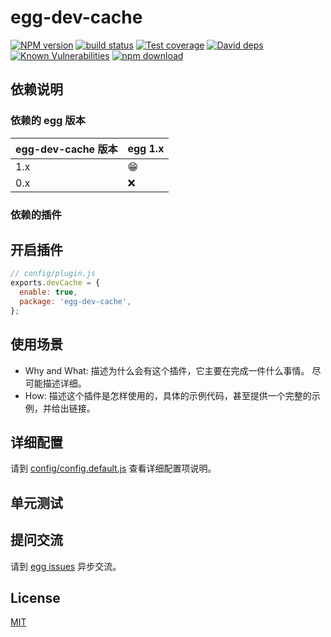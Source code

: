 # egg-dev-cache

[![NPM version][npm-image]][npm-url]
[![build status][travis-image]][travis-url]
[![Test coverage][codecov-image]][codecov-url]
[![David deps][david-image]][david-url]
[![Known Vulnerabilities][snyk-image]][snyk-url]
[![npm download][download-image]][download-url]

[npm-image]: https://img.shields.io/npm/v/egg-dev-cache.svg?style=flat-square
[npm-url]: https://npmjs.org/package/egg-dev-cache
[travis-image]: https://img.shields.io/travis/eggjs/egg-dev-cache.svg?style=flat-square
[travis-url]: https://travis-ci.org/eggjs/egg-dev-cache
[codecov-image]: https://img.shields.io/codecov/c/github/eggjs/egg-dev-cache.svg?style=flat-square
[codecov-url]: https://codecov.io/github/eggjs/egg-dev-cache?branch=master
[david-image]: https://img.shields.io/david/eggjs/egg-dev-cache.svg?style=flat-square
[david-url]: https://david-dm.org/eggjs/egg-dev-cache
[snyk-image]: https://snyk.io/test/npm/egg-dev-cache/badge.svg?style=flat-square
[snyk-url]: https://snyk.io/test/npm/egg-dev-cache
[download-image]: https://img.shields.io/npm/dm/egg-dev-cache.svg?style=flat-square
[download-url]: https://npmjs.org/package/egg-dev-cache

<!--
Description here.
-->

## 依赖说明

### 依赖的 egg 版本

egg-dev-cache 版本 | egg 1.x
--- | ---
1.x | 😁
0.x | ❌

### 依赖的插件
<!--

如果有依赖其它插件，请在这里特别说明。如

- security
- multipart

-->

## 开启插件

```js
// config/plugin.js
exports.devCache = {
  enable: true,
  package: 'egg-dev-cache',
};
```

## 使用场景

- Why and What: 描述为什么会有这个插件，它主要在完成一件什么事情。
尽可能描述详细。
- How: 描述这个插件是怎样使用的，具体的示例代码，甚至提供一个完整的示例，并给出链接。

## 详细配置

请到 [config/config.default.js](config/config.default.js) 查看详细配置项说明。

## 单元测试

<!-- 描述如何在单元测试中使用此插件，例如 schedule 如何触发。无则省略。-->

## 提问交流

请到 [egg issues](https://github.com/eggjs/egg/issues) 异步交流。

## License

[MIT](LICENSE)
